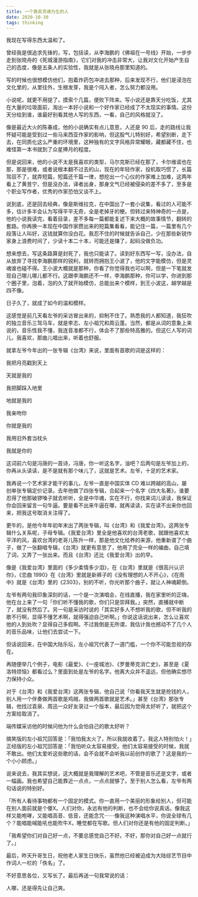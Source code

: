 ```yaml
---
title: 一个靠卖灵魂为生的人
date: 2020-10-30
tags: thinking
---
```


我现在写得东西太温和了。

曾经我是很追求先锋的，写，包括读，从李海鹏的《佛祖在一号线》开始，一步步走到张晓舟的《死城漫游指南》，它们对我的冲击非常大，让我对文化开始产生自己的态度，像是五条人的实验性，我就是从张晓舟那里知道的。

写的时候也很想模仿他们，抱着炸药包冲进去那种，后来发现不行，他们是浸泡在文化里的，从里往外，生根发芽，我是个闯入者，怎么努力都没用。

小说呢，就更不用提了，摸索个几篇，便败下阵来。写小说还是靠天分吃饭，尤其在大量的垃圾面前，淘出一本好小说和一个好作家已经成了不太现实的事情。这份天分给到谁，谁最好别看其他人写的东西，一看，自己的风格就没了。

像是最近大火的陈春成，他的小说确实有点儿意思，人还是 90 后，走的路线让我怀疑可能是受到过一些马来西亚作家的影响，但这股气儿特别好，希望别断，走下去，在同质化这么严重的环境里，这种独有的文字风格异常耀眼，藏都藏不住，也难怪第一本书就到了众星捧月的程度。

但是说回来，他的小说不太是我喜欢的类型，马尔克斯已经在那了，卡尔维诺也在那，那是很难，或者说根本翻不过去的山，现在的年轻作家，投机取巧惯了，长篇驾驭不了，就弄短篇，短篇还千篇一律，想挖出一个心仪的作家难上加难，这两年看上了黄昱宁，但是没办法，译者出身，那身文气已经被侵染的差不多了，至多是个职业写作者，优秀的作家恐怕又谈不上。

说到底，还是回去经典，像是斯维拉克，在中国出了一套小说集，看过的人可能不多，估计多半会认为写得平平无奇，全是老掉牙的梗。但转过来特神奇的一点是，他的小说我读完，看着目录，差不多每一篇都能复述下来大概的故事情节，翻转的套路。你再换一本现在中国作家攒出来的短篇集看看，能记住一篇，一篇里有几个段落让人叫好，这钱就算你没白花。我忍不住的时候就告诉自己，少在那些新锐作家身上浪费时间了，少读十本二十本，可能还是赚了，起码没做负功。

想来想去，写这条路算是封死了，我也只能读了。读到好东西写一写，没办法，自从放弃了寻找李海鹏那样的锐利，就转而拥抱王小波了，他的文字能模仿，但是灵魂谁也碰不得。王小波大概就是那种，你看了你觉得我也可以啊，但是一下笔就发现自己哪儿哪儿都不行。这跟李海鹏还不一样，李海鹏那种，你可以学，你进到那个圈子里，泡着，泡的久了就开始模仿，总能出来个模样，到王小波这，越学越是四不像。

日子久了，就成了如今的温和模样。

这感觉是前几天看左爷的采访冒出来的，抑制不住了。熟悉我的人都知道，我狂吹的独立音乐三驾马车，就是李志、左小祖咒和周云蓬。当然，都是从词的意象上来说的，音乐性我不懂，我连音准都不行，体会不了那些特高雅的。但这仨人写的词儿，我喜欢，那曲儿唱出来，听着也舒服。

就拿左爷今年出的一张专辑《台湾》来说，里面有首歌的词是这样的：

我把月亮戳到天上

天就是我的

我把脚踩入地里

地就是我的

我亲吻你

你就是我的

我用旧外套当枕头

我就是你的

这词前六句是冯唐的一首诗，冯唐，你一听这名字，油吧？后两句是左爷加上的，你再从头读读，是不是就有那个味儿了，这就是艺术。左爷，十足的艺术家。

我再说一个艺术家才能干的事儿，左爷一直是中国实体 CD 难以跨越的高山，屡创单张专辑定价记录。去年他做了四张专辑，合起来一个名字《四大名著》，谁要忍得了他那破锣嗓子就去听听，全是中华魂，实在不行，你找来词儿读读，我保证你会回来留言一句牛逼。要是看不出来牛逼在哪，就再读读，实在读不出来你也回来，把我这号取消关注得了。

更牛的，是他今年年初年末出了两张专辑，叫《台湾》和《我爱台湾》。这两张专辑什么关系呢，子母专辑。《我爱台湾》里全是他喜欢的台湾老歌，就跟他喜欢太平洋的风，喜欢台湾的老哥儿陈升一样，那是他文化给养的来源，他重新谱了个曲子，做了一张翻唱专辑，《台湾》就更有意思了，他用了完全一样的编曲，自己填了词，又弄了一张出来。而且《台湾》还比《我爱台湾》出的早。

像是《我爱台湾》里面的《多少柔情多少泪》，在《台湾》里就是《很高兴认识你》，《恋曲 1990》在《台湾》里就是新裤子的《没有理想的人不开心》，《在雨中》就是《台湾》里的《2303》，别的不听，你光听那个曲子，就让人神魂颠倒。

左爷有两句我印象深刻的话，一个是一次演唱会，在线直播，我在家里听的正嗨，他在台上来了一句「你们听不懂我的歌，你们只是崇拜我。」突然，直播就中断了，就没有然后了。另一句是采访时说的「其实好多人不想听我的歌，但不听我的歌不行啊，显得不懂艺术啊，就得强迫自己听啊。」你说这话说出来，怎么让喜欢他的人到处吹？显得自己多假啊。不过我倒是无所谓，我估计我也撼动不了几个人的音乐品味，让他们去尝试一下。

但话说回来，在中国大陆乐坛，左小祖咒代表了一道门槛，一个你不可能忽视的存在。

再随便举几个例子，电影《最爱》、《一座城池》、《罗曼蒂克消亡史》，甚至是《夏洛特烦恼》都看过么？里面到处是左爷的名字。他离大众并不遥远，但他确实想尽力保持小众。

对于《台湾》和《我爱台湾》这两张专辑，他自己说「你看我天生就是抢钱的人，别人用一个伴奏做两首歌是鸡贼，我做两首歌就是艺术。」甚至《台湾》那张专辑，他找过袁泉、周迅一众好友录过一个版本，最后因为觉得太好听了，就把这个方案给取消了。

端传媒采访他的时候问他为什么会怕自己的歌太好听？

搞笑版的左小祖咒回答是：「我怕我太火了，所以我就收着了。我这人特别怕火！」正经版的左小祖咒回答是：「我怕听众太容易接受。他们太容易接受的时候，我就不敢出。他们太爱听这些歌的话，会不会就不会听我以前创作的歌了？这是我的一个小小顾虑。」

说来说去，我其实想说，这大概就是我理解的艺术吧，不管是音乐还是文字，或者一幅画。我也希望自己能靠近一点点，一点点就够了。至于别人怎么看，左爷有两句话说的特别好。

「所有人看待事物都有一个固定的模式。你一直用一个美丽的形象给别人，但可能在别人面前就是个傻X。人们对你，永远有他的判断，也不会给你说真话。像我这样又能咆哮，又能唱高音、低音，还能念咒⋯⋯像我这种演唱水平，你说全球有几个？能唱能喊能吼也能吹牛X，睡觉都在写歌。但人们对你还是有他的固定判断。」

「我希望你们对自己好一点，不要总感觉自己不好。不好，那你对自己好一点就行了。」

最后，昨天升哥生日，祝他老人家生日快乐，虽然他已经被迫成为大陆综艺节目中作词人一栏的「佚名」了。

不好意思各位，又写长了。最后再送一句我常说的话：

人哪，还是得先让自己爽。
